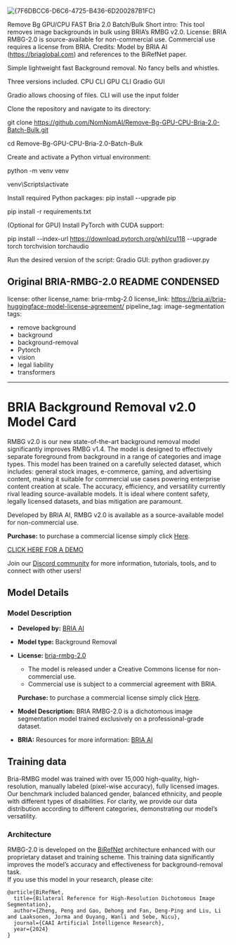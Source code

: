 ![{7F6DBCC6-D6C6-4725-B436-6D200287B1FC}](https://github.com/user-attachments/assets/67706cf7-a307-4a33-96a8-dc139172d760)


Remove Bg GPU/CPU FAST Bria 2.0 Batch/Bulk
Short intro: This tool removes image backgrounds in bulk using BRIA’s RMBG v2.0.
License: BRIA RMBG-2.0 is source-available for non-commercial use. Commercial use requires a license from BRIA.
Credits: Model by BRIA AI (https://briaglobal.com) and references to the BiRefNet paper.


Simple lightweight fast Background removal. No fancy bells and whistles.

Three versions included. 
CPU CLI
GPU CLI
Gradio GUI

Gradio allows choosing of files. CLI will use the input folder

Clone the repository and navigate to its directory:

git clone https://github.com/NomNomAI/Remove-Bg-GPU-CPU-Bria-2.0-Batch-Bulk.git 

cd Remove-Bg-GPU-CPU-Bria-2.0-Batch-Bulk

Create and activate a Python virtual environment:

python -m venv venv

venv\Scripts\activate  

Install required Python packages:
pip install --upgrade pip

pip install -r requirements.txt

(Optional for GPU) Install PyTorch with CUDA support:

pip install --index-url https://download.pytorch.org/whl/cu118 --upgrade torch torchvision torchaudio

Run the desired version of the script:
Gradio GUI:
python gradiover.py


Original BRIA-RMBG-2.0 README CONDENSED 
---
license: other
license_name: bria-rmbg-2.0
license_link: https://bria.ai/bria-huggingface-model-license-agreement/
pipeline_tag: image-segmentation
tags:
- remove background
- background
- background-removal
- Pytorch
- vision
- legal liability
- transformers
---

# BRIA Background Removal v2.0 Model Card

RMBG v2.0 is our new state-of-the-art background removal model significantly improves RMBG v1.4. The model is designed to effectively separate foreground from background in a range of
categories and image types. This model has been trained on a carefully selected dataset, which includes:
general stock images, e-commerce, gaming, and advertising content, making it suitable for commercial use cases powering enterprise content creation at scale. 
The accuracy, efficiency, and versatility currently rival leading source-available models. 
It is ideal where content safety, legally licensed datasets, and bias mitigation are paramount. 

Developed by BRIA AI, RMBG v2.0 is available as a source-available model for non-commercial use.

**Purchase:** to purchase a commercial license simply click [Here](https://go.bria.ai/3D5EGp0).

[CLICK HERE FOR A DEMO](https://huggingface.co/spaces/briaai/BRIA-RMBG-2.0)

Join our [Discord community](https://discord.gg/Nxe9YW9zHS) for more information, tutorials, tools, and to connect with other users!



## Model Details
#####
### Model Description

- **Developed by:** [BRIA AI](https://bria.ai/)
- **Model type:** Background Removal 
- **License:** [bria-rmbg-2.0](https://bria.ai/bria-huggingface-model-license-agreement/)
  - The model is released under a Creative Commons license for non-commercial use.
  - Commercial use is subject to a commercial agreement with BRIA.

  **Purchase:** to purchase a commercial license simply click [Here](https://go.bria.ai/3D5EGp0).

- **Model Description:** BRIA RMBG-2.0 is a dichotomous image segmentation model trained exclusively on a professional-grade dataset.
- **BRIA:** Resources for more information: [BRIA AI](https://bria.ai/)



## Training data
Bria-RMBG model was trained with over 15,000 high-quality, high-resolution, manually labeled (pixel-wise accuracy), fully licensed images.
Our benchmark included balanced gender, balanced ethnicity, and people with different types of disabilities.
For clarity, we provide our data distribution according to different categories, demonstrating our model’s versatility.


### Architecture
RMBG-2.0 is developed on the [BiRefNet](https://github.com/ZhengPeng7/BiRefNet) architecture enhanced with our proprietary dataset and training scheme. This training data significantly improves the model’s accuracy and effectiveness for background-removal task.<br>
If you use this model in your research, please cite:

```
@article{BiRefNet,
  title={Bilateral Reference for High-Resolution Dichotomous Image Segmentation},
  author={Zheng, Peng and Gao, Dehong and Fan, Deng-Ping and Liu, Li and Laaksonen, Jorma and Ouyang, Wanli and Sebe, Nicu},
  journal={CAAI Artificial Intelligence Research},
  year={2024}
}
```

